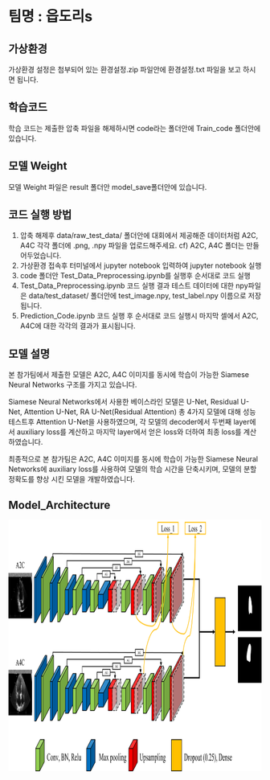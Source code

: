 # 팀명 : 읍도리s

## 가상환경
가상환경 설정은 첨부되어 있는 환경설정.zip 파일안에 환경설정.txt 파일을 보고 하시면 됩니다.

## 학습코드
학습 코드는 제출한 압축 파일을 해제하시면 code라는 폴더안에 Train_code 폴더안에 있습니다.

## 모델 Weight
모델 Weight 파일은 result 폴더안 model_save폴더안에 있습니다.

## 코드 실행 방법
1. 압축 해제후 data/raw_test_data/ 폴더안에 대회에서 제공해준 데이터처럼 A2C, A4C 각각 폴더에 .png, .npy 파일을 업로드해주세요. cf) A2C, A4C 폴더는 만들어두었습니다.
2. 가상환경 접속후 터미널에서 jupyter notebook 입력하여 jupyter notebook 실행
3. code 폴더안 Test_Data_Preprocessing.ipynb를 실행후 순서대로 코드 실행
4. Test_Data_Preprocessing.ipynb 코드 실행 결과 테스트 데이터에 대한 npy파일은 data/test_dataset/ 폴더안에 test_image.npy, test_label.npy 이름으로 저장됩니다.
5. Prediction_Code.ipynb 코드 실행 후 순서대로 코드 실행시 마지막 셀에서 A2C, A4C에 대한 각각의 결과가 표시됩니다.


## 모델 설명

본 참가팀에서 제출한 모델은 A2C, A4C 이미지를 동시에 학습이 가능한 Siamese Neural Networks 구조를 가지고 있습니다.

Siamese Neural Networks에서 사용한 베이스라인 모델은 U-Net, Residual U-Net, Attention U-Net, RA U-Net(Residual Attention) 총 4가지 모델에 대해 성능 테스트후 Attention U-Net을 사용하였으며, 각 모델의 decoder에서 두번째 layer에서 auxiliary loss를 계산하고 마지막 layer에서 얻은 loss와 더하여 최종 loss를 계산하였습니다.

최종적으로 본 참가팀은 A2C, A4C 이미지를 동시에 학습이 가능한 Siamese Neural Networks에 auxiliary loss를 사용하여 모델의 학습 시간을 단축시키며, 모델의 분할 정확도를 향상 시킨 모델을 개발하였습니다.

## Model_Architecture
<img src="모델_그림.png" width="1000px" height="500px" title="px(픽셀) 크기 설정" alt="Model_Architecture"></img><br/>
